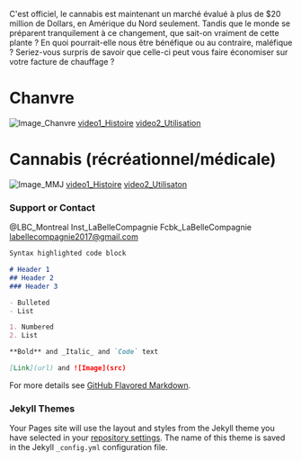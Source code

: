 C'est officiel, le cannabis est maintenant un marché évalué à plus de $20 million de Dollars, en Amérique du Nord seulement. 
Tandis que le monde se préparent tranquilement à ce changement, que sait-on vraiment de cette plante ? En quoi pourrait-elle nous être bénéfique ou au contraire, maléfique ? Seriez-vous surpris de savoir que celle-ci peut vous faire économiser sur votre facture de chauffage ?

# Chanvre
![Image_Chanvre](src)
[video1_Histoire](PuttheURL)
[video2_Utilisation](PuttheURL)

# Cannabis (récréationnel/médicale)
![Image_MMJ](src)
[video1_Histoire](PuttheURL)
[video2_Utilisaton](PuttheURL)


### Support or Contact

@LBC_Montreal
Inst_LaBelleCompagnie
Fcbk_LaBelleCompagnie
labellecompagnie2017@gmail.com










```markdown
Syntax highlighted code block

# Header 1
## Header 2
### Header 3

- Bulleted
- List

1. Numbered
2. List

**Bold** and _Italic_ and `Code` text

[Link](url) and ![Image](src)
```

For more details see [GitHub Flavored Markdown](https://guides.github.com/features/mastering-markdown/).

### Jekyll Themes

Your Pages site will use the layout and styles from the Jekyll theme you have selected in your [repository settings](https://github.com/LBCMontreal/LaGrotte/settings). The name of this theme is saved in the Jekyll `_config.yml` configuration file.
